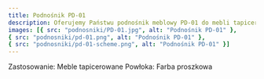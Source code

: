 ```yaml
---
title: Podnośnik PD-01
description: Oferujemy Państwu podnośnik meblowy PD-01 do mebli tapicerowanych. Jeśli są Państwo zainteresowani szczegółami, zachęcamy do kontaktu telefonicznego.
images: [{ src: "podnosniki/PD-01.jpg", alt: "Podnośnik PD-01" },
{ src: "podnosniki/pd-01.png", alt: "Podnośnik PD-01" },
{ src: "podnosniki/pd-01-scheme.png", alt: "Podnośnik PD-01" }]
---
```


Zastosowanie: Meble tapicerowane
Powłoka: Farba proszkowa
